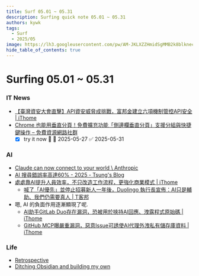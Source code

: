```yaml
---
title: Surf 05.01 ~ 05.31
description: Surfing quick note 05.01 ~ 05.31
authors: kywk
tags:
  - Surf
  - 2025/05
image: https://lh3.googleusercontent.com/pw/AM-JKLXZZHmidSgMMB2k8blkneclNRysPXLr__G7rZ4hPi2sN0jC67PHAbX1MyFj8hQX_MTZ6bwIMPwCyu2fu1bU0ZXSX09eu-OlSDb4U-9haUS_wgnVPLaCM6WQLsRbsnocF8X5Edmt35rDjytljbNEMsaf8A=w800-no?authuser=0
hide_table_of_contents: true
---
```


# Surfing 05.01 ~ 05.31

### IT News

- [【臺灣資安大會直擊】API資安威脅成挑戰，富邦金建立六項機制管控API安全 \| iThome](https://www.ithome.com.tw/news/168669)
- [Chrome 也能用垂直分頁！免費擴充功能「側邊欄垂直分頁」支援分組與快捷鍵操作 – 免費資源網路社群](https://free.com.tw/chrome-vertical-tabs/)
	- [x] try it now 🔺 📅 2025-05-27 ✅ 2025-05-31

### AI

- [Claude can now connect to your world \\ Anthropic](https://www.anthropic.com/news/integrations)
- [AI 搜尋錯誤率高達60% - 2025 - Tsung's Blog](https://blog.longwin.com.tw/2025/04/news-ai-search-fail-error-2025/)
- [處處靠AI提升人員效率，不只改造工作流程，更強化商業模式 \| iThome](https://www.ithome.com.tw/news/169106)
	- [喊了「AI優先」並停止招募新人一年後，Duolingo 執行長宣佈：AI只是輔助、我們仍需要真人 \| T客邦](https://www.techbang.com/posts/123451-duolingo-ceo-walks-back-ai-replacing-humans)
- 嗯, AI 的負面作用逐漸顯現了呢.
	- [AI助手GitLab Duo存在漏洞，恐被用於挾持AI回應、洩露程式原始碼 \| iThome](https://www.ithome.com.tw/news/169196)
	- [GitHub MCP曝嚴重漏洞，惡意Issue可誘使AI代理外洩私有儲存庫資料 \| iThome](https://www.ithome.com.tw/news/169191)

### Life

- [Retrospective](https://studyhost.blogspot.com/2025/05/retrospective.html)
- [Ditching Obsidian and building my own](https://amberwilliams.io/blogs/building-my-own-pkms)
